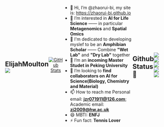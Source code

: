## ElijahMoulton ![](https://komarev.com/ghpvc/?username=zhaorui-bi)

<!DOCTYPE html>
<html lang="zh">
<head>
    <meta charset="UTF-8">
    <meta name="viewport" content="width=device-width, initial-scale=1.0">
    <title>居中显示</title>
    <style>
        body {
            display: flex;
            justify-content: center;
            align-items: center;
            height: 100vh;
            margin: 0;
        }
        a {
            text-align: center;
        }
    </style>
</head>
<body>
    <a href="https://github.com/zhaorui-bi">
        <img src="https://github-stats-alpha.vercel.app/api?username=zhaorui-bi&cc=22272e&tc=37BCF6&ic=fff&bc=0000" alt="GitHub Stats">
    </a>
</body>
</html>

- 👋 Hi, I’m @zhaorui-bi, my site is: https://zhaorui-bi.github.io
- 👀 I’m interested in **AI for Life Science** —— in particular **Metagenomics** and **Spatial Omics**
- 🚀 I'm dedicated to developing myslef to be an **Amphibian Scholar** —— Combine **"Wet Lab"** and **"Dry Lab"** together
- 🌱 I’m an **incoming Master Studet in Peking University**
- 💞️ I’m looking to **find collaborators on AI for Science(Biology, Chemistry and Material)**
- 📫 How to reach me Personal email: **jzr071911@126.com**; Academic email: **zj2009@hw.ac.uk**
- 😄 MBTI: **ENFJ**
- ⚡ Fun fact: **Tennis Lover**

## Github Status 🥰
<!---
zhaorui-bi/zhaorui-bi is a ✨ special ✨ repository because its `README.md` (this file) appears on your GitHub profile.
You can click the Preview link to take a look at your changes.
--->

![](http://github-profile-summary-cards.vercel.app/api/cards/profile-details?username=zhaorui-bi&theme=nord_bright)
![](http://github-profile-summary-cards.vercel.app/api/cards/repos-per-language?username=zhaorui-bi&theme=nord_bright)
![](http://github-profile-summary-cards.vercel.app/api/cards/most-commit-language?username=zhaorui-bi&theme=nord_bright)
![](http://github-profile-summary-cards.vercel.app/api/cards/stats?username=zhaorui-bi&theme=nord_bright&)
![](http://github-profile-summary-cards.vercel.app/api/cards/productive-time?username=zhaorui-bi&theme=nord_bright&utcOffset=9)
